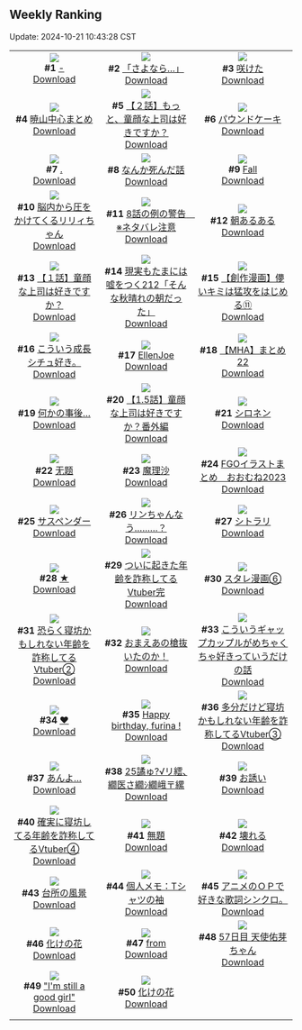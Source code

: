 ## Weekly Ranking
Update: 2024-10-21 10:43:28 CST

|      |      |      |
| :----: | :----: | :----: |
| ![](https://i.pixiv.re/c/240x480/img-master/img/2024/10/14/00/09/26/123307640_p0_master1200.jpg)<br>**#1** [-](https://www.pixiv.net/artworks/123307640)<br>[Download](https://i.pixiv.re/img-original/img/2024/10/14/00/09/26/123307640_p0.png) | ![](https://i.pixiv.re/c/240x480/img-master/img/2024/10/13/00/00/31/123273147_p0_master1200.jpg)<br>**#2** [「さよなら…」](https://www.pixiv.net/artworks/123273147)<br>[Download](https://i.pixiv.re/img-original/img/2024/10/13/00/00/31/123273147_p0.jpg) | ![](https://i.pixiv.re/c/240x480/img-master/img/2024/10/14/00/00/37/123307077_p0_master1200.jpg)<br>**#3** [咲けた](https://www.pixiv.net/artworks/123307077)<br>[Download](https://i.pixiv.re/img-original/img/2024/10/14/00/00/37/123307077_p0.jpg) |
| ![](https://i.pixiv.re/c/240x480/img-master/img/2024/10/14/22/18/54/123336450_p0_master1200.jpg)<br>**#4** [暁山中心まとめ](https://www.pixiv.net/artworks/123336450)<br>[Download](https://i.pixiv.re/img-original/img/2024/10/14/22/18/54/123336450_p0.jpg) | ![](https://i.pixiv.re/c/240x480/img-master/img/2024/10/15/22/44/11/123307406_p0_master1200.jpg)<br>**#5** [【２話】もっと、童顔な上司は好きですか？](https://www.pixiv.net/artworks/123307406)<br>[Download](https://i.pixiv.re/img-original/img/2024/10/15/22/44/11/123307406_p0.jpg) | ![](https://i.pixiv.re/c/240x480/img-master/img/2024/10/13/20/30/02/123299025_p0_master1200.jpg)<br>**#6** [パウンドケーキ](https://www.pixiv.net/artworks/123299025)<br>[Download](https://i.pixiv.re/img-original/img/2024/10/13/20/30/02/123299025_p0.png) |
| ![](https://i.pixiv.re/c/240x480/img-master/img/2024/10/15/00/00/35/123340378_p0_master1200.jpg)<br>**#7** [.](https://www.pixiv.net/artworks/123340378)<br>[Download](https://i.pixiv.re/img-original/img/2024/10/15/00/00/35/123340378_p0.jpg) | ![](https://i.pixiv.re/c/240x480/img-master/img/2024/10/13/14/24/58/123289294_p0_master1200.jpg)<br>**#8** [なんか死んだ話](https://www.pixiv.net/artworks/123289294)<br>[Download](https://i.pixiv.re/img-original/img/2024/10/13/14/24/58/123289294_p0.jpg) | ![](https://i.pixiv.re/c/240x480/img-master/img/2024/10/13/22/45/09/123304180_p0_master1200.jpg)<br>**#9** [Fall](https://www.pixiv.net/artworks/123304180)<br>[Download](https://i.pixiv.re/img-original/img/2024/10/13/22/45/09/123304180_p0.jpg) |
| ![](https://i.pixiv.re/c/240x480/img-master/img/2024/10/14/00/10/57/123307692_p0_master1200.jpg)<br>**#10** [脳内から圧をかけてくるリリィちゃん](https://www.pixiv.net/artworks/123307692)<br>[Download](https://i.pixiv.re/img-original/img/2024/10/14/00/10/57/123307692_p0.jpg) | ![](https://i.pixiv.re/c/240x480/img-master/img/2024/10/14/18/13/34/123328174_p0_master1200.jpg)<br>**#11** [8話の例の警告　※ネタバレ注意](https://www.pixiv.net/artworks/123328174)<br>[Download](https://i.pixiv.re/img-original/img/2024/10/14/18/13/34/123328174_p0.jpg) | ![](https://i.pixiv.re/c/240x480/img-master/img/2024/10/14/16/24/46/123325147_p0_master1200.jpg)<br>**#12** [朝あるある](https://www.pixiv.net/artworks/123325147)<br>[Download](https://i.pixiv.re/img-original/img/2024/10/14/16/24/46/123325147_p0.jpg) |
| ![](https://i.pixiv.re/c/240x480/img-master/img/2024/10/13/12/28/57/123273569_p0_master1200.jpg)<br>**#13** [【１話】童顔な上司は好きですか？](https://www.pixiv.net/artworks/123273569)<br>[Download](https://i.pixiv.re/img-original/img/2024/10/13/12/28/57/123273569_p0.jpg) | ![](https://i.pixiv.re/c/240x480/img-master/img/2024/10/13/18/00/05/123294356_p0_master1200.jpg)<br>**#14** [現実もたまには嘘をつく212「そんな秋晴れの朝だった」](https://www.pixiv.net/artworks/123294356)<br>[Download](https://i.pixiv.re/img-original/img/2024/10/13/18/00/05/123294356_p0.jpg) | ![](https://i.pixiv.re/c/240x480/img-master/img/2024/10/15/00/03/27/123340700_p0_master1200.jpg)<br>**#15** [【創作漫画】儚いキミは猛攻をはじめる⑪](https://www.pixiv.net/artworks/123340700)<br>[Download](https://i.pixiv.re/img-original/img/2024/10/15/00/03/27/123340700_p0.jpg) |
| ![](https://i.pixiv.re/c/240x480/img-master/img/2024/10/14/20/35/41/123332565_p0_master1200.jpg)<br>**#16** [こういう成長シチュ好き。](https://www.pixiv.net/artworks/123332565)<br>[Download](https://i.pixiv.re/img-original/img/2024/10/14/20/35/41/123332565_p0.jpg) | ![](https://i.pixiv.re/c/240x480/img-master/img/2024/10/14/01/04/54/123309364_p0_master1200.jpg)<br>**#17** [EllenJoe](https://www.pixiv.net/artworks/123309364)<br>[Download](https://i.pixiv.re/img-original/img/2024/10/14/01/04/54/123309364_p0.png) | ![](https://i.pixiv.re/c/240x480/img-master/img/2024/10/15/23/52/06/123367914_p0_master1200.jpg)<br>**#18** [【MHA】まとめ22](https://www.pixiv.net/artworks/123367914)<br>[Download](https://i.pixiv.re/img-original/img/2024/10/15/23/52/06/123367914_p0.jpg) |
| ![](https://i.pixiv.re/c/240x480/img-master/img/2024/10/14/17/12/02/123326360_p0_master1200.jpg)<br>**#19** [何かの事後…](https://www.pixiv.net/artworks/123326360)<br>[Download](https://i.pixiv.re/img-original/img/2024/10/14/17/12/02/123326360_p0.jpg) | ![](https://i.pixiv.re/c/240x480/img-master/img/2024/10/15/00/02/42/123340647_p0_master1200.jpg)<br>**#20** [【1.5話】童顔な上司は好きですか？番外編](https://www.pixiv.net/artworks/123340647)<br>[Download](https://i.pixiv.re/img-original/img/2024/10/15/00/02/42/123340647_p0.jpg) | ![](https://i.pixiv.re/c/240x480/img-master/img/2024/10/13/00/00/25/123273111_p0_master1200.jpg)<br>**#21** [シロネン](https://www.pixiv.net/artworks/123273111)<br>[Download](https://i.pixiv.re/img-original/img/2024/10/13/00/00/25/123273111_p0.jpg) |
| ![](https://i.pixiv.re/c/240x480/img-master/img/2024/10/14/15/47/09/123324271_p0_master1200.jpg)<br>**#22** [无题](https://www.pixiv.net/artworks/123324271)<br>[Download](https://i.pixiv.re/img-original/img/2024/10/14/15/47/09/123324271_p0.jpg) | ![](https://i.pixiv.re/c/240x480/img-master/img/2024/10/14/01/25/27/123309871_p0_master1200.jpg)<br>**#23** [魔理沙](https://www.pixiv.net/artworks/123309871)<br>[Download](https://i.pixiv.re/img-original/img/2024/10/14/01/25/27/123309871_p0.png) | ![](https://i.pixiv.re/c/240x480/img-master/img/2024/10/13/00/21/44/123274270_p0_master1200.jpg)<br>**#24** [FGOイラストまとめ　おおむね2023](https://www.pixiv.net/artworks/123274270)<br>[Download](https://i.pixiv.re/img-original/img/2024/10/13/00/21/44/123274270_p0.jpg) |
| ![](https://i.pixiv.re/c/240x480/img-master/img/2024/10/14/00/14/07/123307798_p0_master1200.jpg)<br>**#25** [サスペンダー](https://www.pixiv.net/artworks/123307798)<br>[Download](https://i.pixiv.re/img-original/img/2024/10/14/00/14/07/123307798_p0.jpg) | ![](https://i.pixiv.re/c/240x480/img-master/img/2024/10/14/14/29/45/123322661_p0_master1200.jpg)<br>**#26** [リンちゃんなう………？](https://www.pixiv.net/artworks/123322661)<br>[Download](https://i.pixiv.re/img-original/img/2024/10/14/14/29/45/123322661_p0.png) | ![](https://i.pixiv.re/c/240x480/img-master/img/2024/10/14/01/08/46/123309462_p0_master1200.jpg)<br>**#27** [シトラリ](https://www.pixiv.net/artworks/123309462)<br>[Download](https://i.pixiv.re/img-original/img/2024/10/14/01/08/46/123309462_p0.jpg) |
| ![](https://i.pixiv.re/c/240x480/img-master/img/2024/10/14/00/46/03/123308832_p0_master1200.jpg)<br>**#28** [★](https://www.pixiv.net/artworks/123308832)<br>[Download](https://i.pixiv.re/img-original/img/2024/10/14/00/46/03/123308832_p0.jpg) | ![](https://i.pixiv.re/c/240x480/img-master/img/2024/10/14/23/00/47/123338043_p0_master1200.jpg)<br>**#29** [ついに起きた年齢を詐称してるVtuber完](https://www.pixiv.net/artworks/123338043)<br>[Download](https://i.pixiv.re/img-original/img/2024/10/14/23/00/47/123338043_p0.png) | ![](https://i.pixiv.re/c/240x480/img-master/img/2024/10/13/16/05/46/123291588_p0_master1200.jpg)<br>**#30** [スタレ漫画⑥](https://www.pixiv.net/artworks/123291588)<br>[Download](https://i.pixiv.re/img-original/img/2024/10/13/16/05/46/123291588_p0.jpg) |
| ![](https://i.pixiv.re/c/240x480/img-master/img/2024/10/14/20/00/30/123331421_p0_master1200.jpg)<br>**#31** [恐らく寝坊かもしれない年齢を詐称してるVtuber②](https://www.pixiv.net/artworks/123331421)<br>[Download](https://i.pixiv.re/img-original/img/2024/10/14/20/00/30/123331421_p0.png) | ![](https://i.pixiv.re/c/240x480/img-master/img/2024/10/14/23/37/41/123339447_p0_master1200.jpg)<br>**#32** [おまえあの槍抜いたのか！](https://www.pixiv.net/artworks/123339447)<br>[Download](https://i.pixiv.re/img-original/img/2024/10/14/23/37/41/123339447_p0.jpg) | ![](https://i.pixiv.re/c/240x480/img-master/img/2024/10/13/00/06/28/123273669_p0_master1200.jpg)<br>**#33** [こういうギャップカップルがめちゃくちゃ好きっていうだけの話](https://www.pixiv.net/artworks/123273669)<br>[Download](https://i.pixiv.re/img-original/img/2024/10/13/00/06/28/123273669_p0.jpg) |
| ![](https://i.pixiv.re/c/240x480/img-master/img/2024/10/14/00/00/19/123306995_p0_master1200.jpg)<br>**#34** [❤](https://www.pixiv.net/artworks/123306995)<br>[Download](https://i.pixiv.re/img-original/img/2024/10/14/00/00/19/123306995_p0.jpg) | ![](https://i.pixiv.re/c/240x480/img-master/img/2024/10/15/13/52/25/123293587_p0_master1200.jpg)<br>**#35** [Happy birthday, furina !](https://www.pixiv.net/artworks/123293587)<br>[Download](https://i.pixiv.re/img-original/img/2024/10/15/13/52/25/123293587_p0.jpg) | ![](https://i.pixiv.re/c/240x480/img-master/img/2024/10/14/21/01/33/123333518_p0_master1200.jpg)<br>**#36** [多分だけど寝坊かもしれない年齢を詐称してるVtuber③](https://www.pixiv.net/artworks/123333518)<br>[Download](https://i.pixiv.re/img-original/img/2024/10/14/21/01/33/123333518_p0.png) |
| ![](https://i.pixiv.re/c/240x480/img-master/img/2024/10/14/19/29/44/123330442_p0_master1200.jpg)<br>**#37** [あんよ…](https://www.pixiv.net/artworks/123330442)<br>[Download](https://i.pixiv.re/img-original/img/2024/10/14/19/29/44/123330442_p0.jpg) | ![](https://i.pixiv.re/c/240x480/img-master/img/2024/10/14/15/35/58/123324028_p0_master1200.jpg)<br>**#38** [25譎ゅ?√リ繧､繝医さ繝ｼ繝峨〒縲](https://www.pixiv.net/artworks/123324028)<br>[Download](https://i.pixiv.re/img-original/img/2024/10/14/15/35/58/123324028_p0.jpg) | ![](https://i.pixiv.re/c/240x480/img-master/img/2024/10/14/00/00/22/123307013_p0_master1200.jpg)<br>**#39** [お誘い](https://www.pixiv.net/artworks/123307013)<br>[Download](https://i.pixiv.re/img-original/img/2024/10/14/00/00/22/123307013_p0.jpg) |
| ![](https://i.pixiv.re/c/240x480/img-master/img/2024/10/14/22/00/51/123335738_p0_master1200.jpg)<br>**#40** [確実に寝坊してる年齢を詐称してるVtuber④](https://www.pixiv.net/artworks/123335738)<br>[Download](https://i.pixiv.re/img-original/img/2024/10/14/22/00/51/123335738_p0.png) | ![](https://i.pixiv.re/c/240x480/img-master/img/2024/10/14/09/31/57/123316787_p0_master1200.jpg)<br>**#41** [無題](https://www.pixiv.net/artworks/123316787)<br>[Download](https://i.pixiv.re/img-original/img/2024/10/14/09/31/57/123316787_p0.png) | ![](https://i.pixiv.re/c/240x480/img-master/img/2024/10/14/23/12/45/123338509_p0_master1200.jpg)<br>**#42** [壊れる](https://www.pixiv.net/artworks/123338509)<br>[Download](https://i.pixiv.re/img-original/img/2024/10/14/23/12/45/123338509_p0.jpg) |
| ![](https://i.pixiv.re/c/240x480/img-master/img/2024/10/14/00/00/18/123306992_p0_master1200.jpg)<br>**#43** [台所の風景](https://www.pixiv.net/artworks/123306992)<br>[Download](https://i.pixiv.re/img-original/img/2024/10/14/00/00/18/123306992_p0.jpg) | ![](https://i.pixiv.re/c/240x480/img-master/img/2024/10/15/06/00/04/123346843_p0_master1200.jpg)<br>**#44** [個人メモ：Tシャツの袖](https://www.pixiv.net/artworks/123346843)<br>[Download](https://i.pixiv.re/img-original/img/2024/10/15/06/00/04/123346843_p0.jpg) | ![](https://i.pixiv.re/c/240x480/img-master/img/2024/10/15/21/50/33/123363803_p0_master1200.jpg)<br>**#45** [アニメのＯＰで好きな歌詞シンクロ。](https://www.pixiv.net/artworks/123363803)<br>[Download](https://i.pixiv.re/img-original/img/2024/10/15/21/50/33/123363803_p0.jpg) |
| ![](https://i.pixiv.re/c/240x480/img-master/img/2024/10/13/16/01/27/123291496_p0_master1200.jpg)<br>**#46** [化けの花](https://www.pixiv.net/artworks/123291496)<br>[Download](https://i.pixiv.re/img-original/img/2024/10/13/16/01/27/123291496_p0.png) | ![](https://i.pixiv.re/c/240x480/img-master/img/2024/10/13/00/20/14/123274218_p0_master1200.jpg)<br>**#47** [from](https://www.pixiv.net/artworks/123274218)<br>[Download](https://i.pixiv.re/img-original/img/2024/10/13/00/20/14/123274218_p0.png) | ![](https://i.pixiv.re/c/240x480/img-master/img/2024/10/14/20/11/34/123331768_p0_master1200.jpg)<br>**#48** [57日目 天使佑芽ちゃん](https://www.pixiv.net/artworks/123331768)<br>[Download](https://i.pixiv.re/img-original/img/2024/10/14/20/11/34/123331768_p0.png) |
| ![](https://i.pixiv.re/c/240x480/img-master/img/2024/10/14/14/30/35/123322694_p0_master1200.jpg)<br>**#49** ["I'm still a good girl"](https://www.pixiv.net/artworks/123322694)<br>[Download](https://i.pixiv.re/img-original/img/2024/10/14/14/30/35/123322694_p0.png) | ![](https://i.pixiv.re/c/240x480/img-master/img/2024/10/14/01/50/07/123310485_p0_master1200.jpg)<br>**#50** [化けの花](https://www.pixiv.net/artworks/123310485)<br>[Download](https://i.pixiv.re/img-original/img/2024/10/14/01/50/07/123310485_p0.png) |
|      |
